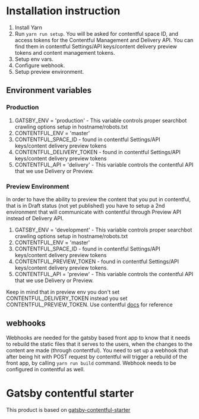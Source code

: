 # Installation instruction

1. Install Yarn
2. Run `yarn run setup`. You will be asked for contentful space ID, and access tokens for the Contentful Management and Delivery API. You can find them in contentful Settings/API keys/content delivery preview tokens and content management tokens.
3. Setup env vars.
4. Configure webhook.
5. Setup preview environment.

## Environment variables

### Production

1. GATSBY_ENV = 'production' - This variable controls proper searchbot crawling options setup in hostname/robots.txt
2. CONTENTFUL_ENV = 'master'
3. CONTENTFUL_SPACE_ID - found in contentful Settings/API keys/content delivery preview tokens
4. CONTENTFUL_DELIVERY_TOKEN - found in contentful Settings/API keys/content delivery preview tokens
5. CONTENTFUL_API = 'delivery' - This variable controls the contentful API that we use Delivery or Preview.

### Preview Environment

In order to have the ability to preview the content that you put in contentful, that is in Draft status (not yet published) you have to setup a 2nd environment that will communicate with contentful through Preview API instead of Delivery API.

1. GATSBY_ENV = 'development' - This variable controls proper searchbot crawling options setup in hostname/robots.txt
2. CONTENTFUL_ENV = 'master'
3. CONTENTFUL_SPACE_ID - found in contentful Settings/API keys/content delivery preview tokens
4. CONTENTFUL_PREVIEW_TOKEN - found in contentful Settings/API keys/content delivery preview tokens.
5. CONTENTFUL_API = 'preview' - This variable controls the contentful API that we use Delivery or Preview.

Keep in mind that in preview env you don't set CONTENTFUL_DELIVERY_TOKEN instead you set CONTENTFUL_PREVIEW_TOKEN. Use contentful [docs](https://www.contentful.com/developers/docs/references/content-preview-api/#/introduction/preview-api-authentication) for reference 

## webhooks 
Webhooks are needed for the gatsby based front app to know that it needs to rebuild the static files that it serves to the users, when the changes to the content are made (through contentful). You need to set up a webhook that after being hit with POST request by contentful will trigger a rebuild of the front app, by calling `yarn run build` command. Webhook needs to be configured in contentful as well. 

# Gatsby contentful starter
This product is based on [gatsby-contentful-starter](gatsby-contentful-starter-Readme.md)
